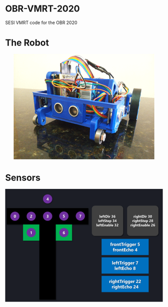 # OBR-VMRT-2020
SESI VMRT code for the OBR 2020

# The Robot
<p align="center"><img src="images/robot.gif" /></p>

# Sensors
![Sensors](/images/ports.png)